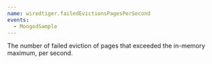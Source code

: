 ```yaml
---
name: wiredtiger.failedEvictionsPagesPerSecond
events:
  - MongodSample
---
```


The number of failed eviction of pages that exceeded the in-memory maximum, per second.